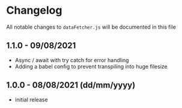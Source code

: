 # Changelog

All notable changes to `dataFetcher.js` will be documented in this file

## 1.1.0 - 09/08/2021

- Async / await with try catch for error handling
- Adding a babel config to prevent transpiling into huge filesize

## 1.0.0 - 08/08/2021 (dd/mm/yyyy)

- initial release
